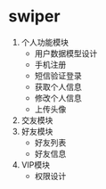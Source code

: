 # swiper
1. 个人功能模块
	- 用户数据模型设计
	- 手机注册
	- 短信验证登录
	- 获取个人信息
	- 修改个人信息
	- 上传头像
2. 交友模块
3. 好友模块
	- 好友列表
	- 好友信息
4. VIP模块
	- 权限设计
